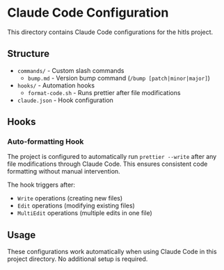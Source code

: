 # Claude Code Configuration

This directory contains Claude Code configurations for the hitls project.

## Structure

- `commands/` - Custom slash commands
  - `bump.md` - Version bump command (`/bump [patch|minor|major]`)
- `hooks/` - Automation hooks
  - `format-code.sh` - Runs prettier after file modifications
- `claude.json` - Hook configuration

## Hooks

### Auto-formatting Hook

The project is configured to automatically run `prettier --write` after any file modifications through Claude Code. This ensures consistent code formatting without manual intervention.

The hook triggers after:

- `Write` operations (creating new files)
- `Edit` operations (modifying existing files)
- `MultiEdit` operations (multiple edits in one file)

## Usage

These configurations work automatically when using Claude Code in this project directory. No additional setup is required.
